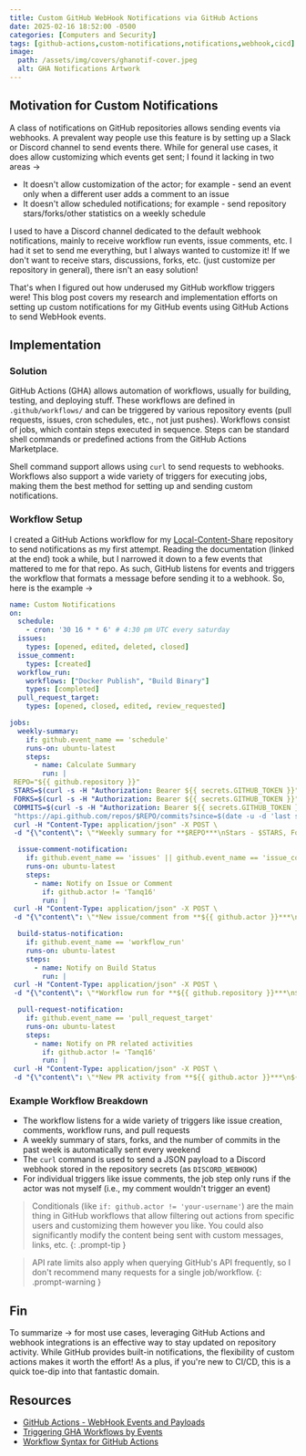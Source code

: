 ```yaml
---
title: Custom GitHub WebHook Notifications via GitHub Actions
date: 2025-02-16 18:52:00 -0500
categories: [Computers and Security]
tags: [github-actions,custom-notifications,notifications,webhook,cicd]
image:
  path: /assets/img/covers/ghanotif-cover.jpeg
  alt: GHA Notifications Artwork
---
```


## Motivation for Custom Notifications

A class of notifications on GitHub repositories allows sending events via webhooks. A prevalent way people use this feature is by setting up a Slack or Discord channel to send events there. While for general use cases, it does allow customizing which events get sent; I found it lacking in two areas &rarr;

- It doesn't allow customization of the actor; for example - send an event only when a different user adds a comment to an issue
- It doesn't allow scheduled notifications; for example - send repository stars/forks/other statistics on a weekly schedule

I used to have a Discord channel dedicated to the default webhook notifications, mainly to receive workflow run events, issue comments, etc. I had it set to send me everything, but I always wanted to customize it! If we don't want to receive stars, discussions, forks, etc. (just customize per repository in general), there isn't an easy solution!

That's when I figured out how underused my GitHub workflow triggers were! This blog post covers my research and implementation efforts on setting up custom notifications for my GitHub events using GitHub Actions to send WebHook events.

## Implementation

### Solution

GitHub Actions (GHA) allows automation of workflows, usually for building, testing, and deploying stuff. These workflows are defined in `.github/workflows/` and can be triggered by various repository events (pull requests, issues, cron schedules, etc., not just pushes). Workflows consist of jobs, which contain steps executed in sequence. Steps can be standard shell commands or predefined actions from the GitHub Actions Marketplace.

Shell command support allows using `curl` to send requests to webhooks. Workflows also support a wide variety of triggers for executing jobs, making them the best method for setting up and sending custom notifications.

### Workflow Setup

I created a GitHub Actions workflow for my [Local-Content-Share](https://github.com/tanq16/local-content-share) repository to send notifications as my first attempt. Reading the documentation (linked at the end) took a while, but I narrowed it down to a few events that mattered to me for that repo. As such, GitHub listens for events and triggers the workflow that formats a message before sending it to a webhook. So, here is the example &rarr;

```yaml
name: Custom Notifications
on:
  schedule:
    - cron: '30 16 * * 6' # 4:30 pm UTC every saturday
  issues:
    types: [opened, edited, deleted, closed]
  issue_comment:
    types: [created]
  workflow_run:
    workflows: ["Docker Publish", "Build Binary"]
    types: [completed]
  pull_request_target:
    types: [opened, closed, edited, review_requested]

jobs:
  weekly-summary:
    if: github.event_name == 'schedule'
    runs-on: ubuntu-latest
    steps:
      - name: Calculate Summary
        run: |
 REPO="${{ github.repository }}"
 STARS=$(curl -s -H "Authorization: Bearer ${{ secrets.GITHUB_TOKEN }}" "https://api.github.com/repos/$REPO" | jq .stargazers_count)
 FORKS=$(curl -s -H "Authorization: Bearer ${{ secrets.GITHUB_TOKEN }}" "https://api.github.com/repos/$REPO" | jq .forks_count)
 COMMITS=$(curl -s -H "Authorization: Bearer ${{ secrets.GITHUB_TOKEN }}" \
 "https://api.github.com/repos/$REPO/commits?since=$(date -u -d 'last saturday' '+%Y-%m-%dT%H:%M:%SZ')" | jq length)
 curl -H "Content-Type: application/json" -X POST \
 -d "{\"content\": \"*Weekly summary for **$REPO***\nStars - $STARS, Forks - $FORKS, Commits this week - $COMMITS\"}" ${{ secrets.DISCORD_WEBHOOK }}

  issue-comment-notification:
    if: github.event_name == 'issues' || github.event_name == 'issue_comment'
    runs-on: ubuntu-latest
    steps:
      - name: Notify on Issue or Comment
        if: github.actor != 'Tanq16'
        run: |
 curl -H "Content-Type: application/json" -X POST \
 -d "{\"content\": \"*New issue/comment from **${{ github.actor }}***\n${{ github.event.issue.html_url }}\"}" ${{ secrets.DISCORD_WEBHOOK }}

  build-status-notification:
    if: github.event_name == 'workflow_run'
    runs-on: ubuntu-latest
    steps:
      - name: Notify on Build Status
        run: |
 curl -H "Content-Type: application/json" -X POST \
 -d "{\"content\": \"*Workflow run for **${{ github.repository }}***\n${{ github.event.workflow_run.name }} - ${{ github.event.workflow_run.conclusion }}\"}" ${{ secrets.DISCORD_WEBHOOK }}

  pull-request-notification:
    if: github.event_name == 'pull_request_target'
    runs-on: ubuntu-latest
    steps:
      - name: Notify on PR related activities
        if: github.actor != 'Tanq16'
        run: |
 curl -H "Content-Type: application/json" -X POST \
 -d "{\"content\": \"*New PR activity from **${{ github.actor }}***\n${{ github.event.pull_request.html_url }}\"}" ${{ secrets.DISCORD_WEBHOOK }}
```

### Example Workflow Breakdown

- The workflow listens for a wide variety of triggers like issue creation, comments, workflow runs, and pull requests
- A weekly summary of stars, forks, and the number of commits in the past week is automatically sent every weekend
- The `curl` command is used to send a JSON payload to a Discord webhook stored in the repository secrets (as `DISCORD_WEBHOOK`)
- For individual triggers like issue comments, the job step only runs if the actor was not myself (i.e., my comment wouldn't trigger an event)

> Conditionals (like `if: github.actor != 'your-username'`) are the main thing in GitHub workflows that allow filtering out actions from specific users and customizing them however you like. You could also significantly modify the content being sent with custom messages, links, etc.
{: .prompt-tip }

> API rate limits also apply when querying GitHub's API frequently, so I don't recommend many requests for a single job/workflow.
{: .prompt-warning }

## Fin

To summarize &rarr; for most use cases, leveraging GitHub Actions and webhook integrations is an effective way to stay updated on repository activity. While GitHub provides built-in notifications, the flexibility of custom actions makes it worth the effort! As a plus, if you're new to CI/CD, this is a quick toe-dip into that fantastic domain.

## Resources

- [GitHub Actions - WebHook Events and Payloads](https://docs.github.com/en/webhooks/webhook-events-and-payloads)
- [Triggering GHA Workflows by Events](https://docs.github.com/en/actions/writing-workflows/choosing-when-your-workflow-runs/events-that-trigger-workflows)
- [Workflow Syntax for GitHub Actions](https://docs.github.com/en/actions/writing-workflows/workflow-syntax-for-github-actions)
